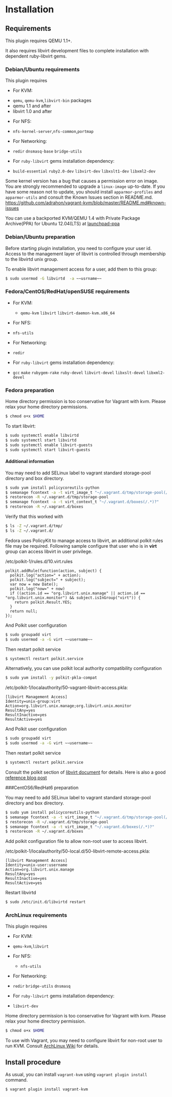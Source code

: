 # Installation

## Requirements

This plugin requires QEMU 1.1+.

It also requires libvirt development files to complete installation with
dependent ruby-libvirt gems.

### Debian/Ubuntu requirements

This plugin requires

- For KVM:
 * `qemu`, `qemu-kvm`,`libvirt-bin` packages
 * qemu 1.1 and after
 * libvirt 1.0 and after

- For NFS:
 * `nfs-kernel-server`,`nfs-common`,`portmap`

- For Networking:
 * `redir` `dnsmasq-base` `bridge-utils`

- For `ruby-libvirt` gems installation dependency:
 * `build-essential` `ruby2.0-dev` `libvirt-dev` `libxslt1-dev` `libxml2-dev`

Some kernel version has a bug that causes a permission error on image.
You are strongly recommended to upgrade a `linux-image` up-to-date.
If you have some reason not to update, you should install
`apparmor-profiles` and `apparmor-utils` and
consult the Known Issues section in README.md.
https://github.com/adrahon/vagrant-kvm/blob/master/README.md#known-issues

You can use a backported KVM/QEMU 1.4 with Private Package Archive(PPA)
for Ubuntu 12.04(LTS) at
 [launchpad-ppa](https://launchpad.net/~miurahr/+archive/vagrant)

### Debian/Ubuntu preparation

Before starting plugin installation, you need to configure your user id.
Access to the management layer of libvirt is controlled through membership
to the libvirtd unix group.

To enable libvirt management access for a user, add them to this group:

```bash
$ sudo usermod -G libvirtd  -a ~~usrname~~
```

### Fedora/CentOS/RedHat/openSUSE requirements

- For KVM:
  * `qemu-kvm` `libvirt` `libvirt-daemon-kvm.x86_64`

- For NFS:
 * `nfs-utils`

- For Networking:
 * `redir`

- For `ruby-libvirt` gems installation dependency:
 * `gcc` `make` `rubygem-rake` `ruby-devel` `libvirt-devel` `libxslt-devel` `libxml2-devel`

### Fedora preparation

Home directory permission is too conservative for Vagrant with kvm.
Please relax your home directory permissions.

```bash
$ chmod o+x $HOME
```

To start libvirt:

```bash
$ sudo systemctl enable libvirtd
$ sudo systemctl start libvirtd
$ sudo systemctl enable libvirt-guests
$ sudo systemctl start libvirt-guests
```

#### Additional information

You may need to add SELinux label to vagrant standard storage-pool directory
and box directory.

```bash
$ sudo yum install policycoreutils-python
$ semanage fcontext -a -t virt_image_t "~/.vagrant.d/tmp/storage-pool(/.*)?"
$ restorecon -R ~/.vagrant.d/tmp/storage-pool
$ semanage fcontext -a -t virt_context_t "~/.vagrant.d/boxes(/.*)?"
$ restorecon -R ~/.vagrant.d/boxes
```

Verify that this worked with
```bash
$ ls -Z ~/.vagrant.d/tmp/
$ ls -Z ~/.vagrant.d/
```

Fedora uses PolicyKit to manage access to libvirt,
an additional polkit rules file may be required.
Following sample configure that user who is in __virt__ group
can access libvirt in user privilege.

/etc/polkit-1/rules.d/10.virt.rules
```
polkit.addRule(function(action, subject) {
  polkit.log("action=" + action);
  polkit.log("subject=" + subject);
  var now = new Date();
  polkit.log("now=" + now)
  if ((action.id == "org.libvirt.unix.manage" || action.id == "org.libvirt.unix.monitor") && subject.isInGroup("virt")) {
    return polkit.Result.YES;
  }
  return null;
});
```
And Polkit user configuration

```bash
$ sudo groupadd virt
$ sudo usermod -a -G virt ~~username~~
```

Then restart polkit service
```bash
$ systemctl restart polkit.service
```

Alternatively, you can use polkit local authority compatibility configuration

```bash
$ sudo yum install -y polkit-pkla-compat
```

/etc/polkit-1/localauthority/50-vagrant-libvirt-access.pkla:
```
[libvirt Management Access]
Identity=unix-group:virt
Action=org.libvirt.unix.manage;org.libvirt.unix.monitor
ResultAny=yes
ResultInactive=yes
ResultActive=yes
```

And Polkit user configuration

```bash
$ sudo groupadd virt
$ sudo usermod -a -G virt ~~username~~
```

Then restart polkit service
```bash
$ systemctl restart polkit.service
```

Consult the polkit section of [libvirt document](http://libvirt.org/auth.html#ACL_server_polkit) for details.
Here is also a good [reference blog post](https://niranjanmr.wordpress.com/2013/03/20/auth-libvirt-using-polkit-in-fedora-18/)

###CentOS6/RedHat6 preparation

You may need to add SELinux label to vagrant standard storage-pool directory
and box directory.

```bash
$ sudo yum install policycoreutils-python
$ semanage fcontext -a -t virt_image_t "~/.vagrant.d/tmp/storage-pool(/.*)?"
$ restorecon -R ~/.vagrant.d/tmp/storage-pool
$ semanage fcontext -a -t virt_image_t "~/.vagrant.d/boxes(/.*)?"
$ restorecon -R ~/.vagrant.d/boxes
```

Add polkit configuration file to allow non-root user to access libvirt.

/etc/polkit-1/localauthority/50-local.d/50-libvirt-remote-access.pkla:
```
[libvirt Management Access]
Identity=unix-user:username
Action=org.libvirt.unix.manage
ResultAny=yes
ResultInactive=yes
ResultActive=yes
```

Restart libvirtd

```bash
$ sudo /etc/init.d/libvirtd restart
```


### ArchLinux requirements

This plugin requires

- For KVM:
 * `qemu-kvm`,`libvirt`

- For NFS:
  * `nfs-utils`

- For Networking:
 * `redir` `bridge-utils` `dnsmasq`

- For `ruby-libvirt` gems installation dependency:
 * `libvirt-dev`

Home directory permission is too conservative for Vagrant with kvm.
Please relax your home directory permission.

```bash
$ chmod o+x $HOME
```

To use with Vagrant, you may need to configure libvirt for non-root user to run KVM.
Consult [ArchLinux Wiki](https://wiki.archlinux.org/index.php/Libvirt#Configuration)
for details.


## Install procedure

As usual, you can install `vagrant-kvm` using `vagrant plugin install` command.
```bash
$ vagrant plugin install vagrant-kvm
```

